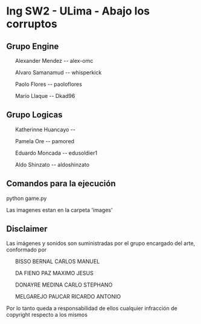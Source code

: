 <h1> Ing SW2 - ULima - Abajo los corruptos </h1>

<h2> Grupo Engine </h2>
<ul>Alexander Mendez -- alex-omc</ul>
<ul>Alvaro Samanamud -- whisperkick</ul>
<ul>Paolo Flores -- paoloflores</ul>
<ul>Mario Llaque -- Dkad96</ul>

<h2> Grupo Logicas </h2>
<ul>Katherinne Huancayo -- </ul>
<ul>Pamela Ore -- pamored</ul>
<ul>Eduardo Moncada -- edusoldier1</ul>
<ul>Aldo Shinzato -- aldoshinzato</ul>

<p> </p>
<p> </p>

<h2>Comandos para la ejecución</h2>
<p>python game.py</p>

<p>Las imagenes estan en la carpeta 'images'</p>

<p> </p>
<p> </p>

<h2>Disclaimer</h2>
<p>Las imágenes y sonidos son suministradas por el grupo encargado del arte, conformado por </p>
<ul>BISSO BERNAL CARLOS MANUEL</ul>
<ul>DA FIENO PAZ MAXIMO JESUS</ul>
<ul>DONAYRE MEDINA CARLO STEPHANO</ul>
<ul>MELGAREJO PAUCAR RICARDO ANTONIO</ul>
  
<p>Por lo tanto queda a responsabilidad de ellos cualquier infracción de copyright respecto a los mismos</p>
